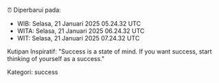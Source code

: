 ⏰ Diperbarui pada:
- WIB: Selasa, 21 Januari 2025 05.24.32 UTC
- WITA: Selasa, 21 Januari 2025 06.24.32 UTC
- WIT: Selasa, 21 Januari 2025 07.24.32 UTC

Kutipan Inspiratif:
"Success is a state of mind. If you want success, start thinking of yourself as a success."


Kategori: success

